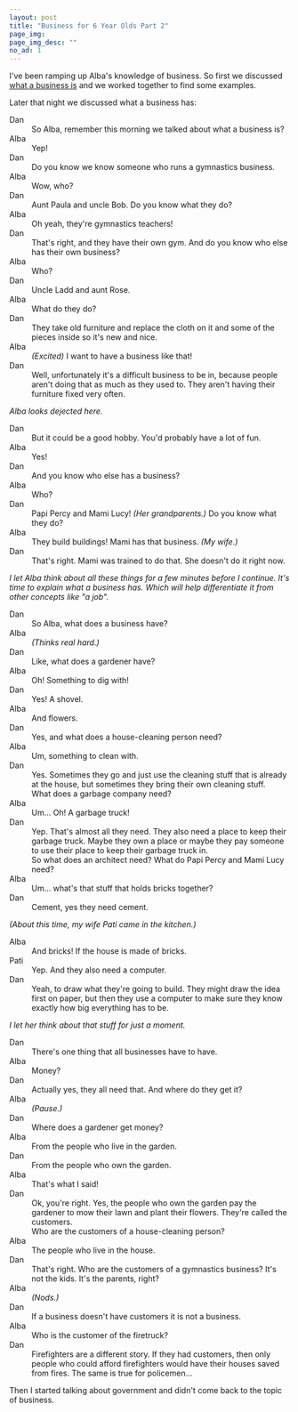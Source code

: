 ```yaml
---
layout: post
title: "Business for 6 Year Olds Part 2"
page_img: 
page_img_desc: ""
no_ad: 1
---
```


I've been ramping up Alba's knowledge of business. So first we discussed <a href="/2016/12/03/business-for-6-year-olds-part-1.html">what a business is</a> and we worked together to find some examples.

Later that night we discussed what a business has:

<dt>Dan</dt>
<dd>So Alba, remember this morning we talked about what a business is?</dd>

<dt>Alba</dt>
<dd>Yep!</dd>

<dt>Dan</dt>
<dd>Do you know we know someone who runs a gymnastics business.</dd>

<dt>Alba</dt>
<dd>Wow, who?</dd>

<dt>Dan</dt>
<dd>Aunt Paula and uncle Bob. Do you know what they do?</dd>

<dt>Alba</dt>
<dd>Oh yeah, they're gymnastics teachers!</dd>

<dt>Dan</dt>
<dd>That's right, and they have their own gym. And do you know who else has their own business?</dd>

<dt>Alba</dt>
<dd>Who?</dd>

<dt>Dan</dt>
<dd>Uncle Ladd and aunt Rose.</dd>

<dt>Alba</dt>
<dd>What do they do?</dd>

<dt>Dan</dt>
<dd>They take old furniture and replace the cloth on it and some of the pieces inside so it's new and nice.</dd>

<dt>Alba</dt>
<dd><i>(Excited)</i> I want to have a business like that!</dd>

<dt>Dan</dt>
<dd>Well, unfortunately it's a difficult business to be in, because people aren't doing that as much as they used to. They aren't having their furniture fixed very often.</dd>

<i>Alba looks dejected here.</i>

<dt>Dan</dt>
<dd>But it could be a good hobby. You'd probably have a lot of fun.</dd>

<dt>Alba</dt>
<dd>Yes!</dd>

<dt>Dan</dt>
<dd>And you know who else has a business?</dd>

<dt>Alba</dt>
<dd>Who?</dd>

<dt>Dan</dt>
<dd>Papi Percy and Mami Lucy! <i>(Her grandparents.)</i> Do you know what they do?</dd>

<dt>Alba</dt>
<dd>They build buildings! Mami has that business. <i>(My wife.)</i></dd>

<dt>Dan</dt>
<dd>That's right. Mami was trained to do that. She doesn't do it right now.</dd>

<i>I let Alba think about all these things for a few minutes before I continue. It's time to explain what a business has. Which will help differentiate it from other concepts like "a job".</i>

<dt>Dan</dt>
<dd>So Alba, what does a business have?</dd>

<dt>Alba</dt>
<dd><i>(Thinks real hard.)</i></dd>

<dt>Dan</dt>
<dd>Like, what does a gardener have?</dd>

<dt>Alba</dt>
<dd>Oh! Something to dig with!</dd>

<dt>Dan</dt>
<dd>Yes! A shovel.</dd>

<dt>Alba</dt>
<dd>And flowers.</dd>

<dt>Dan</dt>
<dd>Yes, and what does a house-cleaning person need?</dd>

<dt>Alba</dt>
<dd>Um, something to clean with.</dd>

<dt>Dan</dt>
<dd>Yes. Sometimes they go and just use the cleaning stuff that is already at the house, but sometimes they bring their own cleaning stuff.</dd>
<dd>What does a garbage company need?</dd>

<dt>Alba</dt>
<dd>Um... Oh! A garbage truck!</dd>

<dt>Dan</dt>
<dd>Yep. That's almost all they need. They also need a place to keep their garbage truck. Maybe they own a place or maybe they pay someone to use their place to keep their garbage truck in.</dd>
<dd>So what does an architect need? What do Papi Percy and Mami Lucy need?</dd>

<dt>Alba</dt>
<dd>Um... what's that stuff that holds bricks together?</dd>

<dt>Dan</dt>
<dd>Cement, yes they need cement.</dd>

<i>(About this time, my wife Pati came in the kitchen.)</i>

<dt>Alba</dt>
<dd>And bricks! If the house is made of bricks.</dd>

<dt>Pati</dt>
<dd>Yep. And they also need a computer.</dd>

<dt>Dan</dt>
<dd>Yeah, to draw what they're going to build. They might draw the idea first on paper, but then they use a computer to make sure they know exactly how big everything has to be.</dd>

<i>I let her think about that stuff for just a moment.</i>

<dt>Dan</dt>
<dd>There's one thing that all businesses have to have.</dd>

<dt>Alba</dt>
<dd>Money?</dd>

<dt>Dan</dt>
<dd>Actually yes, they all need that. And where do they get it?</dd>

<dt>Alba</dt>
<dd><i>(Pause.)</i></dd>

<dt>Dan</dt>
<dd>Where does a gardener get money?</dd>

<dt>Alba</dt>
<dd>From the people who live in the garden.</dd>

<dt>Dan</dt>
<dd>From the people who own the garden.</dd>

<dt>Alba</dt>
<dd>That's what I said!</dd>

<dt>Dan</dt>
<dd>Ok, you're right. Yes, the people who own the garden pay the gardener to mow their lawn and plant their flowers. They're called the customers.</dd>
<dd>Who are the customers of a house-cleaning person?</dd>

<dt>Alba</dt>
<dd>The people who live in the house.</dd>

<dt>Dan</dt>
<dd>That's right. Who are the customers of a gymnastics business? It's not the kids. It's the parents, right?</dd>

<dt>Alba</dt>
<dd><i>(Nods.)</i></dd>

<dt>Dan</dt>
<dd>If a business doesn't have customers it is not a business.</dd>

<dt>Alba</dt>
<dd>Who is the customer of the firetruck?</dd>

<dt>Dan</dt>
<dd>Firefighters are a different story. If they had customers, then only people who could afford firefighters would have their houses saved from fires. The same is true for policemen...</dd>

Then I started talking about government and didn't come back to the topic of business.





